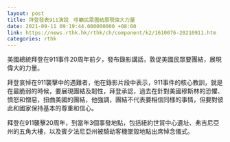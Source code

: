 ```yaml
---
layout: post
title: 拜登發表911演說　呼籲民眾團結展現偉大力量
date: 2021-09-11 09:19:44.000000000 +08:00
link: https://news.rthk.hk/rthk/ch/component/k2/1610076-20210911.htm
categories: rthk
---
```


美國總統拜登在911事件20周年前夕，發布錄影講話，敦促美國民眾要團結，展現偉大的力量。

拜登哀悼在911襲擊中的遇難者，他在錄影片段中表示，911事件的核心教訓，就是在最脆弱的時候，要展現團結及韌性，拜登承認，過去在針對美國穆斯林的恐懼、憤怒和憎惡，扭曲美國的團結，他強調，團結不代表要相信同樣的事情，但要對彼此和國家保持基本的尊重和信心。

拜登在911襲擊20周年，到當年3個事發地點，包括紐約世貿中心遺址、弗吉尼亞州的五角大樓，以及賓夕法尼亞州被騎劫客機墜毀地點出席悼念儀式。
